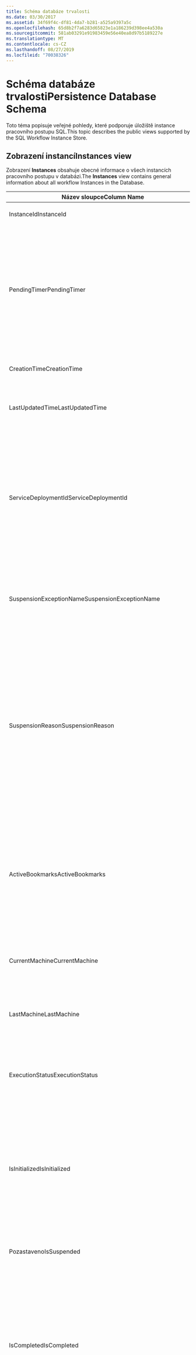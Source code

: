 ```yaml
---
title: Schéma databáze trvalosti
ms.date: 03/30/2017
ms.assetid: 34f69f4c-df81-4da7-b281-a525a9397a5c
ms.openlocfilehash: 65d8b2f7a6283d65823e1a186239d398ee4a530a
ms.sourcegitcommit: 581ab03291e91983459e56e40ea8d97b5189227e
ms.translationtype: MT
ms.contentlocale: cs-CZ
ms.lasthandoff: 08/27/2019
ms.locfileid: "70038326"
---
```

# <a name="persistence-database-schema"></a><span data-ttu-id="83fd1-102">Schéma databáze trvalosti</span><span class="sxs-lookup"><span data-stu-id="83fd1-102">Persistence Database Schema</span></span>
<span data-ttu-id="83fd1-103">Toto téma popisuje veřejné pohledy, které podporuje úložiště instance pracovního postupu SQL.</span><span class="sxs-lookup"><span data-stu-id="83fd1-103">This topic describes the public views supported by the SQL Workflow Instance Store.</span></span>  
  
## <a name="instances-view"></a><span data-ttu-id="83fd1-104">Zobrazení instancí</span><span class="sxs-lookup"><span data-stu-id="83fd1-104">Instances view</span></span>  
 <span data-ttu-id="83fd1-105">Zobrazení **Instances** obsahuje obecné informace o všech instancích pracovního postupu v databázi.</span><span class="sxs-lookup"><span data-stu-id="83fd1-105">The **Instances** view contains general information about all workflow Instances in the Database.</span></span>  
  
|<span data-ttu-id="83fd1-106">Název sloupce</span><span class="sxs-lookup"><span data-stu-id="83fd1-106">Column Name</span></span>|<span data-ttu-id="83fd1-107">Typ sloupce</span><span class="sxs-lookup"><span data-stu-id="83fd1-107">Column Type</span></span>|<span data-ttu-id="83fd1-108">Popis</span><span class="sxs-lookup"><span data-stu-id="83fd1-108">Description</span></span>|  
|-----------------|-----------------|-----------------|  
|<span data-ttu-id="83fd1-109">InstanceId</span><span class="sxs-lookup"><span data-stu-id="83fd1-109">InstanceId</span></span>|<span data-ttu-id="83fd1-110">uniqueidentifier</span><span class="sxs-lookup"><span data-stu-id="83fd1-110">UniqueIdentifier</span></span>|<span data-ttu-id="83fd1-111">ID instance pracovního postupu</span><span class="sxs-lookup"><span data-stu-id="83fd1-111">The ID of a workflow instance.</span></span>|  
|<span data-ttu-id="83fd1-112">PendingTimer</span><span class="sxs-lookup"><span data-stu-id="83fd1-112">PendingTimer</span></span>|<span data-ttu-id="83fd1-113">DateTime</span><span class="sxs-lookup"><span data-stu-id="83fd1-113">DateTime</span></span>|<span data-ttu-id="83fd1-114">Indikuje, že je pracovní postup zablokovaný u aktivity zpoždění a bude obnoven po vypršení platnosti časovače.</span><span class="sxs-lookup"><span data-stu-id="83fd1-114">Indicates that the workflow is blocked on a Delay activity and will be resumed after the timer expires.</span></span> <span data-ttu-id="83fd1-115">Tato hodnota může být null, pokud pracovní postup není blokovaný čekáním na vypršení platnosti časovače.</span><span class="sxs-lookup"><span data-stu-id="83fd1-115">This value can be null if the workflow is not blocked waiting on a timer to expire.</span></span>|  
|<span data-ttu-id="83fd1-116">CreationTime</span><span class="sxs-lookup"><span data-stu-id="83fd1-116">CreationTime</span></span>|<span data-ttu-id="83fd1-117">DateTime</span><span class="sxs-lookup"><span data-stu-id="83fd1-117">DateTime</span></span>|<span data-ttu-id="83fd1-118">Určuje, kdy byl pracovní postup vytvořen.</span><span class="sxs-lookup"><span data-stu-id="83fd1-118">Indicates when the workflow was created.</span></span>|  
|<span data-ttu-id="83fd1-119">LastUpdatedTime</span><span class="sxs-lookup"><span data-stu-id="83fd1-119">LastUpdatedTime</span></span>|<span data-ttu-id="83fd1-120">DateTime</span><span class="sxs-lookup"><span data-stu-id="83fd1-120">DateTime</span></span>|<span data-ttu-id="83fd1-121">Označuje čas, kdy byl pracovní postup naposledy trvale uložen do databáze.</span><span class="sxs-lookup"><span data-stu-id="83fd1-121">Indicates the last time that the workflow was persisted to the database.</span></span>|  
|<span data-ttu-id="83fd1-122">ServiceDeploymentId</span><span class="sxs-lookup"><span data-stu-id="83fd1-122">ServiceDeploymentId</span></span>|<span data-ttu-id="83fd1-123">BigInt</span><span class="sxs-lookup"><span data-stu-id="83fd1-123">BigInt</span></span>|<span data-ttu-id="83fd1-124">Slouží jako cizí klíč k zobrazení [ServiceDeployments].</span><span class="sxs-lookup"><span data-stu-id="83fd1-124">Acts as a foreign key to the [ServiceDeployments] view.</span></span> <span data-ttu-id="83fd1-125">Pokud je aktuální instance pracovního postupu instancí služby hostované na webu, pak má tento sloupec hodnotu, v opačném případě je nastavená na hodnotu NULL.</span><span class="sxs-lookup"><span data-stu-id="83fd1-125">If the current workflow instance is an instance of a web-hosted service, then this column has a value, otherwise it is set to NULL.</span></span>|  
|<span data-ttu-id="83fd1-126">SuspensionExceptionName</span><span class="sxs-lookup"><span data-stu-id="83fd1-126">SuspensionExceptionName</span></span>|<span data-ttu-id="83fd1-127">Nvarchar(450)</span><span class="sxs-lookup"><span data-stu-id="83fd1-127">Nvarchar(450)</span></span>|<span data-ttu-id="83fd1-128">Určuje typ výjimky (např. InvalidOperationException), která způsobila pozastavení pracovního postupu.</span><span class="sxs-lookup"><span data-stu-id="83fd1-128">Indicates the type of exception (e.g. InvalidOperationException) that caused the workflow to suspend.</span></span>|  
|<span data-ttu-id="83fd1-129">SuspensionReason</span><span class="sxs-lookup"><span data-stu-id="83fd1-129">SuspensionReason</span></span>|<span data-ttu-id="83fd1-130">Nvarchar (max)</span><span class="sxs-lookup"><span data-stu-id="83fd1-130">Nvarchar(max)</span></span>|<span data-ttu-id="83fd1-131">Indikuje, proč se instance pracovního postupu pozastavila.</span><span class="sxs-lookup"><span data-stu-id="83fd1-131">Indicates why the Workflow Instance was suspended.</span></span> <span data-ttu-id="83fd1-132">Pokud výjimka způsobila pozastavení instance, pak tento sloupec obsahuje zprávu spojenou s výjimkou.</span><span class="sxs-lookup"><span data-stu-id="83fd1-132">If an exception caused the instance to suspend, then this column contains the message associated with the exception.</span></span><br /><br /> <span data-ttu-id="83fd1-133">Pokud byla instance ručně pozastavena, pak tento sloupec obsahuje důvod uživatele určený k pozastavení instance.</span><span class="sxs-lookup"><span data-stu-id="83fd1-133">If the instance was manually suspended, then this column contains the user-specified reason for suspending the instance.</span></span>|  
|<span data-ttu-id="83fd1-134">ActiveBookmarks</span><span class="sxs-lookup"><span data-stu-id="83fd1-134">ActiveBookmarks</span></span>|<span data-ttu-id="83fd1-135">Nvarchar (max)</span><span class="sxs-lookup"><span data-stu-id="83fd1-135">Nvarchar(max)</span></span>|<span data-ttu-id="83fd1-136">Pokud je instance pracovního postupu nečinná, tato vlastnost indikuje, na kterých záložkách je instance zablokovaná.</span><span class="sxs-lookup"><span data-stu-id="83fd1-136">If the workflow Instance is Idle, this property indicates what bookmarks the instance is blocked on.</span></span> <span data-ttu-id="83fd1-137">Pokud instance není nečinná, je tento sloupec NULL.</span><span class="sxs-lookup"><span data-stu-id="83fd1-137">If the Instance is not idle, then this column is NULL.</span></span>|  
|<span data-ttu-id="83fd1-138">CurrentMachine</span><span class="sxs-lookup"><span data-stu-id="83fd1-138">CurrentMachine</span></span>|<span data-ttu-id="83fd1-139">Nvarchar (128)</span><span class="sxs-lookup"><span data-stu-id="83fd1-139">Nvarchar(128)</span></span>|<span data-ttu-id="83fd1-140">Označuje, že název počítače v současné době má instanci pracovního postupu načtenou v paměti.</span><span class="sxs-lookup"><span data-stu-id="83fd1-140">Indicates the name of the computer currently has the workflow Instance loaded in memory.</span></span>|  
|<span data-ttu-id="83fd1-141">LastMachine</span><span class="sxs-lookup"><span data-stu-id="83fd1-141">LastMachine</span></span>|<span data-ttu-id="83fd1-142">Nvarchar(450)</span><span class="sxs-lookup"><span data-stu-id="83fd1-142">Nvarchar(450)</span></span>|<span data-ttu-id="83fd1-143">Označuje poslední počítač, který načte instanci pracovního postupu.</span><span class="sxs-lookup"><span data-stu-id="83fd1-143">Indicates the last computer that loaded the workflow instance.</span></span>|  
|<span data-ttu-id="83fd1-144">ExecutionStatus</span><span class="sxs-lookup"><span data-stu-id="83fd1-144">ExecutionStatus</span></span>|<span data-ttu-id="83fd1-145">Nvarchar(450)</span><span class="sxs-lookup"><span data-stu-id="83fd1-145">Nvarchar(450)</span></span>|<span data-ttu-id="83fd1-146">Určuje aktuální stav provádění pracovního postupu.</span><span class="sxs-lookup"><span data-stu-id="83fd1-146">Indicates the current execution state of the Workflow.</span></span> <span data-ttu-id="83fd1-147">Mezi možné stavy patří **provádění**, nečinné, **Uzavřeno**.</span><span class="sxs-lookup"><span data-stu-id="83fd1-147">Possible states include **Executing**, **Idle**, **Closed**.</span></span>|  
|<span data-ttu-id="83fd1-148">IsInitialized</span><span class="sxs-lookup"><span data-stu-id="83fd1-148">IsInitialized</span></span>|<span data-ttu-id="83fd1-149">bit</span><span class="sxs-lookup"><span data-stu-id="83fd1-149">Bit</span></span>|<span data-ttu-id="83fd1-150">Označuje, zda instance pracovního postupu byla inicializována.</span><span class="sxs-lookup"><span data-stu-id="83fd1-150">Indicates whether the workflow instance has been initialized.</span></span> <span data-ttu-id="83fd1-151">Inicializovaná instance pracovního postupu je instance pracovního postupu, která byla alespoň jednou trvalá.</span><span class="sxs-lookup"><span data-stu-id="83fd1-151">An initialized workflow instance is a workflow instance that has been persisted at least once.</span></span>|  
|<span data-ttu-id="83fd1-152">Pozastaveno</span><span class="sxs-lookup"><span data-stu-id="83fd1-152">IsSuspended</span></span>|<span data-ttu-id="83fd1-153">bit</span><span class="sxs-lookup"><span data-stu-id="83fd1-153">Bit</span></span>|<span data-ttu-id="83fd1-154">Označuje, zda byla instance pracovního postupu pozastavena.</span><span class="sxs-lookup"><span data-stu-id="83fd1-154">Indicates whether the workflow instance has been suspended.</span></span>|  
|<span data-ttu-id="83fd1-155">IsCompleted</span><span class="sxs-lookup"><span data-stu-id="83fd1-155">IsCompleted</span></span>|<span data-ttu-id="83fd1-156">bit</span><span class="sxs-lookup"><span data-stu-id="83fd1-156">Bit</span></span>|<span data-ttu-id="83fd1-157">Označuje, zda byla instance pracovního postupu dokončena.</span><span class="sxs-lookup"><span data-stu-id="83fd1-157">Indicates whether the Workflow Instance has finished executing.</span></span> <span data-ttu-id="83fd1-158">**Poznámka:**  IIF vlastnost **InstanceCompletionAction** je nastavená na **DeleteAll**, instance se po dokončení odeberou ze zobrazení.</span><span class="sxs-lookup"><span data-stu-id="83fd1-158">**Note:**  Iif the **InstanceCompletionAction** property is set to **DeleteAll**, the instances are removed from the view upon completion.</span></span>|  
|<span data-ttu-id="83fd1-159">EncodingOption</span><span class="sxs-lookup"><span data-stu-id="83fd1-159">EncodingOption</span></span>|<span data-ttu-id="83fd1-160">TinyInt</span><span class="sxs-lookup"><span data-stu-id="83fd1-160">TinyInt</span></span>|<span data-ttu-id="83fd1-161">Popisuje kódování používané k serializaci vlastností dat.</span><span class="sxs-lookup"><span data-stu-id="83fd1-161">Describes the encoding used to serialize the data properties.</span></span><br /><br /> <span data-ttu-id="83fd1-162">-0 – bez kódování</span><span class="sxs-lookup"><span data-stu-id="83fd1-162">-   0 – No encoding</span></span><br /><span data-ttu-id="83fd1-163">-1 – GzipStream</span><span class="sxs-lookup"><span data-stu-id="83fd1-163">-   1 – GzipStream</span></span>|  
|<span data-ttu-id="83fd1-164">ReadWritePrimitiveDataProperties</span><span class="sxs-lookup"><span data-stu-id="83fd1-164">ReadWritePrimitiveDataProperties</span></span>|<span data-ttu-id="83fd1-165">Varbinary (max)</span><span class="sxs-lookup"><span data-stu-id="83fd1-165">Varbinary(max)</span></span>|<span data-ttu-id="83fd1-166">Obsahuje vlastnosti dat serializované instance, které budou poskytnuty zpět do modulu runtime pracovního postupu při načtení instance.</span><span class="sxs-lookup"><span data-stu-id="83fd1-166">Contains serialized instance data properties that will be provided back to the workflow Runtime when the instance is loaded.</span></span><br /><br /> <span data-ttu-id="83fd1-167">Každá primitivní vlastnost je nativní typ CLR, což znamená, že k deserializaci objektu BLOB nejsou potřeba žádná speciální sestavení.</span><span class="sxs-lookup"><span data-stu-id="83fd1-167">Each primitive property is a native CLR type, which means that no special assemblies are needed to deserialize the blob.</span></span>|  
|<span data-ttu-id="83fd1-168">WriteOnlyPrimitiveDataProperties</span><span class="sxs-lookup"><span data-stu-id="83fd1-168">WriteOnlyPrimitiveDataProperties</span></span>|<span data-ttu-id="83fd1-169">Varbinary (max)</span><span class="sxs-lookup"><span data-stu-id="83fd1-169">Varbinary(max)</span></span>|<span data-ttu-id="83fd1-170">Obsahuje vlastnosti dat serializované instance, které se při načtení instance neposkytují zpět do modulu runtime pracovního postupu.</span><span class="sxs-lookup"><span data-stu-id="83fd1-170">Contains serialized instance data properties that are not provided back to the workflow runtime when the instance is loaded.</span></span><br /><br /> <span data-ttu-id="83fd1-171">Každá primitivní vlastnost je nativní typ CLR, což znamená, že k deserializaci objektu BLOB nejsou potřeba žádná speciální sestavení.</span><span class="sxs-lookup"><span data-stu-id="83fd1-171">Each primitive property is a native CLR type, which means that no special assemblies are needed to deserialize the blob.</span></span>|  
|<span data-ttu-id="83fd1-172">ReadWriteComplexDataProperties</span><span class="sxs-lookup"><span data-stu-id="83fd1-172">ReadWriteComplexDataProperties</span></span>|<span data-ttu-id="83fd1-173">Varbinary (max)</span><span class="sxs-lookup"><span data-stu-id="83fd1-173">Varbinary(max)</span></span>|<span data-ttu-id="83fd1-174">Obsahuje vlastnosti dat serializované instance, které budou poskytnuty zpět do modulu runtime pracovního postupu při načtení instance.</span><span class="sxs-lookup"><span data-stu-id="83fd1-174">Contains serialized instance data properties that will be provided back to the workflow runtime when the instance is loaded.</span></span><br /><br /> <span data-ttu-id="83fd1-175">Odserializátor by vyžadoval znalost všech typů objektů uložených v tomto objektu BLOB.</span><span class="sxs-lookup"><span data-stu-id="83fd1-175">A deserializer would require knowledge of all object types stored in this blob.</span></span>|  
|<span data-ttu-id="83fd1-176">WriteOnlyComplexDataProperties</span><span class="sxs-lookup"><span data-stu-id="83fd1-176">WriteOnlyComplexDataProperties</span></span>|<span data-ttu-id="83fd1-177">Varbinary (max)</span><span class="sxs-lookup"><span data-stu-id="83fd1-177">Varbinary(max)</span></span>|<span data-ttu-id="83fd1-178">Obsahuje vlastnosti dat serializované instance, které se při načtení instance neposkytují zpět do modulu runtime pracovního postupu.</span><span class="sxs-lookup"><span data-stu-id="83fd1-178">Contains serialized instance data properties that are not provided back to the workflow runtime when the instance is loaded.</span></span><br /><br /> <span data-ttu-id="83fd1-179">Odserializátor by vyžadoval znalost všech typů objektů uložených v tomto objektu BLOB.</span><span class="sxs-lookup"><span data-stu-id="83fd1-179">A deserializer would require knowledge of all object types stored in this blob.</span></span>|  
|<span data-ttu-id="83fd1-180">IdentityName</span><span class="sxs-lookup"><span data-stu-id="83fd1-180">IdentityName</span></span>|<span data-ttu-id="83fd1-181">Nvarchar (max)</span><span class="sxs-lookup"><span data-stu-id="83fd1-181">Nvarchar(max)</span></span>|<span data-ttu-id="83fd1-182">Název definice pracovního postupu</span><span class="sxs-lookup"><span data-stu-id="83fd1-182">The name of the workflow definition.</span></span>|  
|<span data-ttu-id="83fd1-183">IdentityPackage</span><span class="sxs-lookup"><span data-stu-id="83fd1-183">IdentityPackage</span></span>|<span data-ttu-id="83fd1-184">Nvarchar (max)</span><span class="sxs-lookup"><span data-stu-id="83fd1-184">Nvarchar(max)</span></span>|<span data-ttu-id="83fd1-185">Informace o balíčku, které byly zadány v době, kdy byl pracovní postup vytvořen (například název sestavení).</span><span class="sxs-lookup"><span data-stu-id="83fd1-185">The package information given when the workflow was created (such as the assembly name).</span></span>|  
|<span data-ttu-id="83fd1-186">Sestavení</span><span class="sxs-lookup"><span data-stu-id="83fd1-186">Build</span></span>|<span data-ttu-id="83fd1-187">BigInt</span><span class="sxs-lookup"><span data-stu-id="83fd1-187">BigInt</span></span>|<span data-ttu-id="83fd1-188">Číslo sestavení verze pracovního postupu</span><span class="sxs-lookup"><span data-stu-id="83fd1-188">The build number of the workflow version.</span></span>|  
|<span data-ttu-id="83fd1-189">Hlavní</span><span class="sxs-lookup"><span data-stu-id="83fd1-189">Major</span></span>|<span data-ttu-id="83fd1-190">BigInt</span><span class="sxs-lookup"><span data-stu-id="83fd1-190">BigInt</span></span>|<span data-ttu-id="83fd1-191">Hlavní číslo verze pracovního postupu.</span><span class="sxs-lookup"><span data-stu-id="83fd1-191">The major number of the workflow version.</span></span>|  
|<span data-ttu-id="83fd1-192">Vedlejší</span><span class="sxs-lookup"><span data-stu-id="83fd1-192">Minor</span></span>|<span data-ttu-id="83fd1-193">BigInt</span><span class="sxs-lookup"><span data-stu-id="83fd1-193">BigInt</span></span>|<span data-ttu-id="83fd1-194">Vedlejší číslo verze pracovního postupu</span><span class="sxs-lookup"><span data-stu-id="83fd1-194">The minor number of the workflow version.</span></span>|  
|<span data-ttu-id="83fd1-195">Revize</span><span class="sxs-lookup"><span data-stu-id="83fd1-195">Revision</span></span>|<span data-ttu-id="83fd1-196">BigInt</span><span class="sxs-lookup"><span data-stu-id="83fd1-196">BigInt</span></span>|<span data-ttu-id="83fd1-197">Číslo revize verze pracovního postupu</span><span class="sxs-lookup"><span data-stu-id="83fd1-197">The revision number of the workflow version.</span></span>|  
  
> [!CAUTION]
> <span data-ttu-id="83fd1-198">Zobrazení **Instances** obsahuje také aktivační událost DELETE.</span><span class="sxs-lookup"><span data-stu-id="83fd1-198">The **Instances** view also contains a Delete trigger.</span></span> <span data-ttu-id="83fd1-199">Uživatelé s příslušnými oprávněními mohou provádět příkazy odstranit pro toto zobrazení, které bude nuceně odebrat instance pracovního postupu z databáze.</span><span class="sxs-lookup"><span data-stu-id="83fd1-199">Users with the appropriate permissions can execute delete statements against this view that will forcefully remove workflow Instances from the Database.</span></span> <span data-ttu-id="83fd1-200">Doporučujeme odstranit přímo ze zobrazení jako poslední, protože odstranění instance z pod modulem runtime pracovního postupu by mohlo vést k nezamýšleným důsledkům.</span><span class="sxs-lookup"><span data-stu-id="83fd1-200">We recommend deleting directly from the view only as a last resort because deleting an instance from underneath the workflow runtime could result in unintended consequences.</span></span> <span data-ttu-id="83fd1-201">Místo toho použijte koncový bod správy instancí pracovního postupu, aby modul runtime pracovního postupu ukončil instanci.</span><span class="sxs-lookup"><span data-stu-id="83fd1-201">Instead, use the Workflow Instance Management Endpoint to have the workflow runtime terminate the instance.</span></span> <span data-ttu-id="83fd1-202">Pokud chcete ze zobrazení odstranit velký počet instancí, ujistěte se, že neexistují žádné aktivní moduly runtime, které by mohly na těchto instancích pracovat.</span><span class="sxs-lookup"><span data-stu-id="83fd1-202">If you want to delete a large number of Instances from the view, make sure there are no active runtimes that could be operating on these instances.</span></span>  
  
## <a name="servicedeployments-view"></a><span data-ttu-id="83fd1-203">Zobrazení ServiceDeployments</span><span class="sxs-lookup"><span data-stu-id="83fd1-203">ServiceDeployments view</span></span>  
 <span data-ttu-id="83fd1-204">Zobrazení **ServiceDeployments** obsahuje informace o nasazení pro všechny webové služby (služba IIS/was) hostované služby pracovního postupu.</span><span class="sxs-lookup"><span data-stu-id="83fd1-204">The **ServiceDeployments** view contains deployment information for all Web (IIS/WAS) hosted workflow services.</span></span> <span data-ttu-id="83fd1-205">Každá instance pracovního postupu, která je hostitelem webu, bude obsahovat **ServiceDeploymentId** , který odkazuje na řádek v tomto zobrazení.</span><span class="sxs-lookup"><span data-stu-id="83fd1-205">Each workflow instance that is Web-hosted will contain a **ServiceDeploymentId** that refers to a row in this view.</span></span>  
  
|<span data-ttu-id="83fd1-206">Název sloupce</span><span class="sxs-lookup"><span data-stu-id="83fd1-206">Column Name</span></span>|<span data-ttu-id="83fd1-207">Typ sloupce</span><span class="sxs-lookup"><span data-stu-id="83fd1-207">Column Type</span></span>|<span data-ttu-id="83fd1-208">Popis</span><span class="sxs-lookup"><span data-stu-id="83fd1-208">Description</span></span>|  
|-----------------|-----------------|-----------------|  
|<span data-ttu-id="83fd1-209">ServiceDeploymentId</span><span class="sxs-lookup"><span data-stu-id="83fd1-209">ServiceDeploymentId</span></span>|<span data-ttu-id="83fd1-210">BigInt</span><span class="sxs-lookup"><span data-stu-id="83fd1-210">BigInt</span></span>|<span data-ttu-id="83fd1-211">Primární klíč pro toto zobrazení</span><span class="sxs-lookup"><span data-stu-id="83fd1-211">The primary key for this view.</span></span>|  
|<span data-ttu-id="83fd1-212">SiteName</span><span class="sxs-lookup"><span data-stu-id="83fd1-212">SiteName</span></span>|<span data-ttu-id="83fd1-213">Nvarchar (max)</span><span class="sxs-lookup"><span data-stu-id="83fd1-213">Nvarchar(max)</span></span>|<span data-ttu-id="83fd1-214">Představuje název webu, který obsahuje službu pracovního postupu (například **výchozí web**).</span><span class="sxs-lookup"><span data-stu-id="83fd1-214">Represents the name of the site that contains the workflow service (e.g. **Default Web Site**).</span></span>|  
|<span data-ttu-id="83fd1-215">RelativeServicePath</span><span class="sxs-lookup"><span data-stu-id="83fd1-215">RelativeServicePath</span></span>|<span data-ttu-id="83fd1-216">Nvarchar (max)</span><span class="sxs-lookup"><span data-stu-id="83fd1-216">Nvarchar(max)</span></span>|<span data-ttu-id="83fd1-217">Představuje virtuální cestu relativní k lokalitě, která odkazuje na službu pracovního postupu.</span><span class="sxs-lookup"><span data-stu-id="83fd1-217">Represents the virtual path relative to the site that points to the workflow service.</span></span> <span data-ttu-id="83fd1-218">například.  **/app1/PurchaseOrderService.svc**).</span><span class="sxs-lookup"><span data-stu-id="83fd1-218">(e.g.  **/app1/PurchaseOrderService.svc**).</span></span>|  
|<span data-ttu-id="83fd1-219">RelativeApplicationPath</span><span class="sxs-lookup"><span data-stu-id="83fd1-219">RelativeApplicationPath</span></span>|<span data-ttu-id="83fd1-220">Nvarchar (max)</span><span class="sxs-lookup"><span data-stu-id="83fd1-220">Nvarchar(max)</span></span>|<span data-ttu-id="83fd1-221">Představuje virtuální cestu relativní k lokalitě, která odkazuje na aplikaci, která obsahuje službu pracovního postupu.</span><span class="sxs-lookup"><span data-stu-id="83fd1-221">Represents the virtual path relative to the site that points to an application that contains the workflow service.</span></span> <span data-ttu-id="83fd1-222">(např. **/app1**).</span><span class="sxs-lookup"><span data-stu-id="83fd1-222">(e.g. **/app1**).</span></span>|  
|<span data-ttu-id="83fd1-223">ServiceName</span><span class="sxs-lookup"><span data-stu-id="83fd1-223">ServiceName</span></span>|<span data-ttu-id="83fd1-224">Nvarchar (max)</span><span class="sxs-lookup"><span data-stu-id="83fd1-224">Nvarchar(max)</span></span>|<span data-ttu-id="83fd1-225">Představuje název služby pracovního postupu.</span><span class="sxs-lookup"><span data-stu-id="83fd1-225">Represents the name of the workflow Service.</span></span> <span data-ttu-id="83fd1-226">(např. **PurchaseOrderService**).</span><span class="sxs-lookup"><span data-stu-id="83fd1-226">(e.g. **PurchaseOrderService**).</span></span>|  
|<span data-ttu-id="83fd1-227">ServiceNamespace</span><span class="sxs-lookup"><span data-stu-id="83fd1-227">ServiceNamespace</span></span>|<span data-ttu-id="83fd1-228">Nvarchar (max)</span><span class="sxs-lookup"><span data-stu-id="83fd1-228">Nvarchar(max)</span></span>|<span data-ttu-id="83fd1-229">Představuje obor názvů služby pracovního postupu.</span><span class="sxs-lookup"><span data-stu-id="83fd1-229">Represents the namespace of the workflow Service.</span></span> <span data-ttu-id="83fd1-230">(např. **spolecnost**).</span><span class="sxs-lookup"><span data-stu-id="83fd1-230">(e.g. **MyCompany**).</span></span>|  
  
 <span data-ttu-id="83fd1-231">Zobrazení ServiceDeployments obsahuje také aktivační událost DELETE.</span><span class="sxs-lookup"><span data-stu-id="83fd1-231">The ServiceDeployments View also contains a Delete trigger.</span></span> <span data-ttu-id="83fd1-232">Uživatelé s příslušnými oprávněními mohou spustit příkazy odstranit v tomto zobrazení a odebrat tak položky ServiceDeployment z databáze.</span><span class="sxs-lookup"><span data-stu-id="83fd1-232">Users with the appropriate permissions can execute delete statements against this view to remove ServiceDeployment entries from the Database.</span></span> <span data-ttu-id="83fd1-233">Všimněte si, že:</span><span class="sxs-lookup"><span data-stu-id="83fd1-233">Note that:</span></span>  
  
1. <span data-ttu-id="83fd1-234">Odstranění položek z tohoto zobrazení je nákladné, protože před provedením této operace musí být uzamčena celá databáze.</span><span class="sxs-lookup"><span data-stu-id="83fd1-234">Deleting entries from this view is costly since the entire Database must be locked prior to performing this operation.</span></span> <span data-ttu-id="83fd1-235">To je nezbytné, aby se zabránilo situaci, kdy by mohla instance pracovního postupu odkazovat na neexistující položku ServiceDeployment.</span><span class="sxs-lookup"><span data-stu-id="83fd1-235">This is necessary to avoid the scenario where a workflow Instance could refer to a non-existent ServiceDeployment entry.</span></span> <span data-ttu-id="83fd1-236">Odstranit z tohoto zobrazení pouze během doby mimo špičku nebo okna údržby.</span><span class="sxs-lookup"><span data-stu-id="83fd1-236">Delete from this view only during down times / maintenance windows.</span></span>  
  
2. <span data-ttu-id="83fd1-237">Při každém pokusu o odstranění řádku ServiceDeployment, na který se odkazuje pomocí položek v zobrazení Instances, dojde k tomu, že nebudete mít za následek no-op.</span><span class="sxs-lookup"><span data-stu-id="83fd1-237">Any attempt to delete a ServiceDeployment row which is referenced to by entries in the **Instances** view will result in a no-op.</span></span> <span data-ttu-id="83fd1-238">ServiceDeployment řádky můžete odstranit pouze s nulovými odkazy.</span><span class="sxs-lookup"><span data-stu-id="83fd1-238">You can only delete ServiceDeployment rows with zero references.</span></span>  
  
## <a name="instancepromotedproperties-view"></a><span data-ttu-id="83fd1-239">Zobrazení InstancePromotedProperties</span><span class="sxs-lookup"><span data-stu-id="83fd1-239">InstancePromotedProperties view</span></span>  
 <span data-ttu-id="83fd1-240">Zobrazení **InstancePromotedProperties** obsahuje informace pro všechny propagované vlastnosti, které jsou určeny uživatelem.</span><span class="sxs-lookup"><span data-stu-id="83fd1-240">The **InstancePromotedProperties** view contains information for all the promoted properties that are specified by the user.</span></span> <span data-ttu-id="83fd1-241">Propagovaná vlastnost je funkce jako vlastnost první třídy, kterou může uživatel použít v dotazech k načtení instancí.</span><span class="sxs-lookup"><span data-stu-id="83fd1-241">A promoted property functions as a first-class property, which a user can use in queries to retrieve instances.</span></span>  <span data-ttu-id="83fd1-242">Uživatel například může přidat povýšení PurchaseOrder, která vždy uloží náklady Objednávky do sloupce **hodnota1** .</span><span class="sxs-lookup"><span data-stu-id="83fd1-242">For example, a user could add a PurchaseOrder promotion which always stores the cost of an order in the **Value1** column.</span></span> <span data-ttu-id="83fd1-243">To umožní uživateli dotazovat se na všechny nákupní objednávky, jejichž náklady přesahují určitou hodnotu.</span><span class="sxs-lookup"><span data-stu-id="83fd1-243">This would enable a user to query for all purchase orders whose cost exceeds a certain value.</span></span>  
  
|<span data-ttu-id="83fd1-244">Typ sloupce</span><span class="sxs-lookup"><span data-stu-id="83fd1-244">Column Type</span></span>|<span data-ttu-id="83fd1-245">Typ sloupce</span><span class="sxs-lookup"><span data-stu-id="83fd1-245">Column Type</span></span>|<span data-ttu-id="83fd1-246">Popis</span><span class="sxs-lookup"><span data-stu-id="83fd1-246">Description</span></span>|  
|-|-|-|  
|<span data-ttu-id="83fd1-247">InstanceId</span><span class="sxs-lookup"><span data-stu-id="83fd1-247">InstanceId</span></span>|<span data-ttu-id="83fd1-248">uniqueidentifier</span><span class="sxs-lookup"><span data-stu-id="83fd1-248">UniqueIdentifier</span></span>|<span data-ttu-id="83fd1-249">ID instance pracovního postupu</span><span class="sxs-lookup"><span data-stu-id="83fd1-249">The ID of the Workflow Instance</span></span>|  
|<span data-ttu-id="83fd1-250">EncodingOption</span><span class="sxs-lookup"><span data-stu-id="83fd1-250">EncodingOption</span></span>|<span data-ttu-id="83fd1-251">TinyInt</span><span class="sxs-lookup"><span data-stu-id="83fd1-251">TinyInt</span></span>|<span data-ttu-id="83fd1-252">Popisuje kódování používané k serializaci propagovaných binárních vlastností.</span><span class="sxs-lookup"><span data-stu-id="83fd1-252">Describes the encoding used to serialize the promoted binary properties.</span></span><br /><br /> <span data-ttu-id="83fd1-253">-0 – bez kódování</span><span class="sxs-lookup"><span data-stu-id="83fd1-253">-   0 – No encoding</span></span><br /><span data-ttu-id="83fd1-254">-   1 – GZipStream</span><span class="sxs-lookup"><span data-stu-id="83fd1-254">-   1 – GZipStream</span></span>|  
|<span data-ttu-id="83fd1-255">Povýšení</span><span class="sxs-lookup"><span data-stu-id="83fd1-255">PromotionName</span></span>|<span data-ttu-id="83fd1-256">Nvarchar(400)</span><span class="sxs-lookup"><span data-stu-id="83fd1-256">Nvarchar(400)</span></span>|<span data-ttu-id="83fd1-257">Název propagačního povýšení přidruženého k této instanci.</span><span class="sxs-lookup"><span data-stu-id="83fd1-257">The name of the Promotion associated with this instance.</span></span> <span data-ttu-id="83fd1-258">K přidání kontextu do obecných sloupců v tomto řádku je potřeba povýšení.</span><span class="sxs-lookup"><span data-stu-id="83fd1-258">The PromotionName is needed to add context to the generic columns in this row.</span></span><br /><br /> <span data-ttu-id="83fd1-259">Například povýšení PurchaseOrder by mohlo znamenat, že hodnota1 obsahuje náklady na objednávku, hodnota2 obsahuje jméno zákazníka, který objednávku zadal, hodnota 3 obsahuje adresu zákazníka atd.</span><span class="sxs-lookup"><span data-stu-id="83fd1-259">For example, a PromotionName of PurchaseOrder could indicate that Value1 contains the cost of the order, Value2 contains the name of the customer who placed the order, Value 3 contains the address of the customer, and so on.</span></span>|  
|<span data-ttu-id="83fd1-260">Hodnota [1-32]</span><span class="sxs-lookup"><span data-stu-id="83fd1-260">Value[1-32]</span></span>|<span data-ttu-id="83fd1-261">Hodnotu SqlVariant</span><span class="sxs-lookup"><span data-stu-id="83fd1-261">SqlVariant</span></span>|<span data-ttu-id="83fd1-262">Hodnota [1-32] obsahuje hodnoty, které mohou být uloženy ve sloupci hodnotu SqlVariant.</span><span class="sxs-lookup"><span data-stu-id="83fd1-262">Value[1-32] contains values that can be stored in a SqlVariant column.</span></span> <span data-ttu-id="83fd1-263">Jedna propagační akce nemůže obsahovat více než 32 SqlVariants.</span><span class="sxs-lookup"><span data-stu-id="83fd1-263">A single promotion cannot contain more than 32 SqlVariants.</span></span>|  
|<span data-ttu-id="83fd1-264">Hodnota [33-64]</span><span class="sxs-lookup"><span data-stu-id="83fd1-264">Value[33-64]</span></span>|<span data-ttu-id="83fd1-265">Varbinary (max)</span><span class="sxs-lookup"><span data-stu-id="83fd1-265">Varbinary(max)</span></span>|<span data-ttu-id="83fd1-266">Hodnota [33-64] obsahuje serializované hodnoty. Například Value33 může obsahovat JPEG položky, která se kupuje.</span><span class="sxs-lookup"><span data-stu-id="83fd1-266">Value[33-64] contains serialized values.For instance, Value33 could contain a JPEG of an item being purchased.</span></span> <span data-ttu-id="83fd1-267">Jedna propagační akce nemůže obsahovat více než 32 binárních vlastností.</span><span class="sxs-lookup"><span data-stu-id="83fd1-267">A single promotion cannot contain more than 32 binary properties</span></span>|  
  
 <span data-ttu-id="83fd1-268">Zobrazení InstancePromotedProperties je vázáno na schéma, což znamená, že uživatelé mohou přidávat indexy na jeden nebo více sloupců, aby bylo možné optimalizovat dotazy proti tomuto zobrazení.</span><span class="sxs-lookup"><span data-stu-id="83fd1-268">The InstancePromotedProperties view is schema bound, which means that users can add indices on one or more columns in order to optimize queries against this view.</span></span>  
  
> [!NOTE]
> <span data-ttu-id="83fd1-269">Indexované zobrazení vyžaduje větší úložiště a zvyšuje režijní náklady na zpracování.</span><span class="sxs-lookup"><span data-stu-id="83fd1-269">An indexed view requires more storage and adds additional processing overhead.</span></span> <span data-ttu-id="83fd1-270">Další informace najdete [v tématu zvýšení výkonu pomocí indexovaných zobrazení SQL Server 2008](https://go.microsoft.com/fwlink/?LinkId=179529) .</span><span class="sxs-lookup"><span data-stu-id="83fd1-270">Please refer to [Improving Performance with SQL Server 2008 Indexed Views](https://go.microsoft.com/fwlink/?LinkId=179529) for more information.</span></span>
